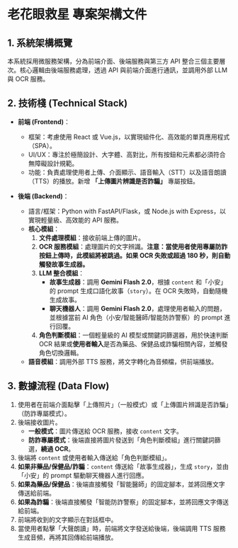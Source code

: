 # 老花眼救星 專案架構文件

## 1. 系統架構概覽
本系統採用微服務架構，分為前端介面、後端服務與第三方 API 整合三個主要層次。核心邏輯由後端服務處理，透過 API 與前端介面進行通訊，並調用外部 LLM 與 OCR 服務。

## 2. 技術棧 (Technical Stack)
* **前端 (Frontend)**：
    * 框架：考慮使用 React 或 Vue.js，以實現組件化、高效能的單頁應用程式（SPA）。
    * UI/UX：專注於極簡設計、大字體、高對比，所有按鈕和元素都必須符合無障礙設計規範。
    * 功能：負責處理使用者上傳、介面顯示、語音輸入（STT）以及語音朗讀（TTS）的播放。新增 **「上傳圖片辨識是否詐騙」** 專屬按鈕。

* **後端 (Backend)**：
    * 語言/框架：Python with FastAPI/Flask，或 Node.js with Express，以實現輕量級、高效能的 API 服務。
    * **核心模組**：
        1.  **文件處理模組**：接收前端上傳的圖片。
        2.  **OCR 服務模組**：處理圖片的文字辨識。**注意：當使用者使用專屬防詐按鈕上傳時，此模組將被跳過。如果 OCR 失敗或超過 180 秒，則自動觸發故事生成器。**
        3.  **LLM 整合模組**：
            * **故事生成器**：調用 **Gemini Flash 2.0**，根據 `content` 和「小安」的 prompt 生成口語化故事（`story`）。在 OCR 失敗時，自動隨機生成故事。
            * **聊天機器人**：調用 **Gemini Flash 2.0**，處理使用者輸入的問題，並根據當前 AI 角色（小安/智能醫師/智能防詐警察）的 prompt 進行回覆。
        4.  **角色判斷模組**：一個輕量級的 AI 模型或關鍵詞篩選器，用於快速判斷 OCR 結果或**使用者輸入**是否為藥品、保健品或詐騙相關內容，並觸發角色切換邏輯。
    * **語音模組**：調用外部 TTS 服務，將文字轉化為音頻檔，供前端播放。

## 3. 數據流程 (Data Flow)
1.  使用者在前端介面點擊「上傳照片」（一般模式）或「上傳圖片辨識是否詐騙」（防詐專屬模式）。
2.  後端接收圖片。
    * **一般模式**：圖片傳送給 OCR 服務，接收 `content` 文字。
    * **防詐專屬模式**：後端直接將圖片發送到「角色判斷模組」進行關鍵詞篩選，**繞過 OCR**。
3.  後端將 `content` 或使用者輸入傳送給「角色判斷模組」。
4.  **如果非藥品/保健品/詐騙**：`content` 傳送給「故事生成器」，生成 `story`，並由「小安」的 prompt 驅動聊天機器人進行回應。
5.  **如果為藥品/保健品**：後端直接觸發「智能醫師」的固定腳本，並將回應文字傳送給前端。
6.  **如果為詐騙**：後端直接觸發「智能防詐警察」的固定腳本，並將回應文字傳送給前端。
7.  前端將收到的文字顯示在對話框中。
8.  當使用者點擊「大聲朗讀」時，前端將文字發送給後端，後端調用 TTS 服務生成音頻，再將其回傳給前端播放。
